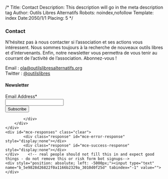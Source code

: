 /*
Title: Contact
Description: This description will go in the meta description tag
Author: Outils Libres Alternatifs
Robots: noindex,nofollow
Template: index
Date:2050/1/1
Placing: 5
*/

### Contact

N’hésitez pas à nous contacter si l’association et ses actions vous intéressent. Nous sommes toujours à la recherche de nouveaux outils libres et d’intervenants. Enfin, notre newsletter vous permettra de vous tenir au courrant de l’activité de l’association. Abonnez-vous !

Email : [ola@outilslibresalternatifs.org](mailto:ola@outilslibresalternatifs.org)  
Twitter : [@outilslibres](https://twitter.com/outilslibres)

<!-- Begin MailChimp Signup Form -->
<form action="//outilslibresalternatifs.us9.list-manage.com/subscribe/post?u=5e9828d26822f0a1166b2329a&amp;id=3010d0f25d" method="post" id="mc-embedded-subscribe-form" name="mc-embedded-subscribe-form" class="validate" target="_blank" novalidate>
	<h4>Newsletter</h3>
	<!-- <div class="indicates-required"><span class="asterisk">*</span> indicates required</div> -->
	<div class="row">
		<div class="large-6 columns">
			<div class="row collapse prefix-radius">
				<div class="small-3 columns">
					<label class="prefix" for="mce-EMAIL">Email Address*</label>
				</div>
				<div class="small-9 columns">
					<input type="email" value="" name="EMAIL" class="required email" id="mce-EMAIL">
				</div>
				<input class="radius tiny button" type="submit" value="Subscribe" name="subscribe" id="mc-embedded-subscribe" class="button">

			</div>
		</div>
	</div>
	<div id="mce-responses" class="clear">
			<div class="response" id="mce-error-response" style="display:none"></div>
			<div class="response" id="mce-success-response" style="display:none"></div>
	</div>    <!-- real people should not fill this in and expect good things - do not remove this or risk form bot signups-->
	<div style="position: absolute; left: -5000px;"><input type="text" name="b_5e9828d26822f0a1166b2329a_3010d0f25d" tabindex="-1" value=""></div>

</form>
<!--End mc_embed_signup-->
